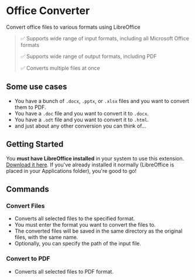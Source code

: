 # Office Converter

Convert office files to various formats using LibreOffice

> ✅ Supports wide range of input formats, including all Microsoft Office formats
> 
> ✅ Supports wide range of output formats, including PDF
> 
> ✅ Converts multiple files at once

## Some use cases
- You have a bunch of `.docx`, `.pptx`, or `.xlsx` files and you want to convert them to PDF.
- You have a `.doc` file and you want to convert it to `.docx`.
- You have a `.odt` file and you want to convert it to `.html`.
- and just about any other conversion you can think of...

## Getting Started

You **must have LibreOffice installed** in your system to use this extension. [Download it here](https://www.libreoffice.org/download/download-libreoffice/).
If you've already installed it normally (LibreOffice is placed in your Applications folder), you're good to go!

## Commands

### Convert Files
- Converts all selected files to the specified format.
- You must enter the format you want to convert the files to.
- The converted files will be saved in the same directory as the original files, with the same name.
- Optionally, you can specify the path of the input file.

### Convert to PDF
- Converts all selected files to PDF format.
